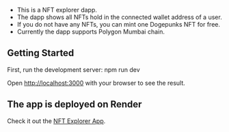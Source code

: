 - This is a NFT explorer dapp.
- The dapp shows all NFTs hold in the connected wallet address of a user. 
- If you do not have any NFTs, you can mint one Dogepunks NFT for free.
- Currently the dapp supports Polygon Mumbai chain.


## Getting Started

First, run the development server:
npm run dev

Open [http://localhost:3000](http://localhost:3000) with your browser to see the result.


## The app is deployed on Render

Check it out the [NFT Explorer App](https://vercel.com/new?utm_medium=default-template&filter=next.js&utm_source=create-next-app&utm_campaign=create-next-app-readme). 


